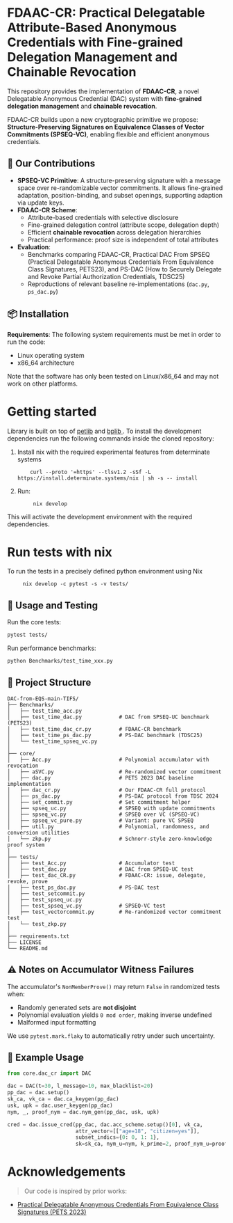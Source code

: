# FDAAC-CR: Practical Delegatable Attribute-Based Anonymous Credentials with Fine-grained Delegation Management and Chainable Revocation

This repository provides the implementation of **FDAAC-CR**, a novel Delegatable Anonymous Credential (DAC) system with **fine-grained delegation management** and **chainable revocation**.

FDAAC-CR builds upon a new cryptographic primitive we propose: **Structure-Preserving Signatures on Equivalence Classes of Vector Commitments (SPSEQ-VC)**, enabling flexible and efficient anonymous credentials.


## 🔬 Our Contributions

- **SPSEQ-VC Primitive**: A structure-preserving signature with a message space over re-randomizable vector commitments. It allows fine-grained adaptation, position-binding, and subset openings, supporting adaption via update keys.
- **FDAAC-CR Scheme**:
  - Attribute-based credentials with selective disclosure
  - Fine-grained delegation control (attribute scope, delegation depth)
  - Efficient **chainable revocation** across delegation hierarchies
  - Practical performance: proof size is independent of total attributes
- **Evaluation**:
  - Benchmarks comparing FDAAC-CR, Practical DAC From SPSEQ (Practical Delegatable Anonymous Credentials From Equivalence Class Signatures, PETS23), and PS-DAC (How to Securely Delegate and Revoke Partial  Authorization Credentials, TDSC25)
  - Reproductions of relevant baseline re-implementations (`dac.py`, `ps_dac.py`)

## 📦 Installation


**Requirements**:
The following system requirements must be met in order to run the code:

- Linux operating system
- x86_64 architecture

Note that the software has only been tested on Linux/x86_64 and may not work on other platforms.

#  Getting started
Library is built on top of [petlib](https://github.com/gdanezis/petlib) and [bplib ](https://github.com/gdanezis/bplib). To install the development dependencies run the following commands inside the cloned repository:

1. Install nix with the required experimental features from determinate systems

           curl --proto '=https' --tlsv1.2 -sSf -L https://install.determinate.systems/nix | sh -s -- install
    
2. Run: 
            
            nix develop

This will activate the development environment with the required dependencies.

# Run tests with nix

To run the tests in a precisely defined python environment using Nix 
         
         nix develop -c pytest -s -v tests/


## 🧪 Usage and Testing

Run the core tests:
```bash
pytest tests/
```

Run performance benchmarks:
```bash
python Benchmarks/test_time_xxx.py
```

## 📁 Project Structure

```
DAC-from-EQS-main-TIFS/
├── Benchmarks/
│   ├── test_time_acc.py
│   ├── test_time_dac.py            # DAC from SPSEQ-UC benchmark (PETS23)
│   ├── test_time_dac_cr.py         # FDAAC-CR benchmark
│   ├── test_time_ps_dac.py         # PS-DAC benchmark (TDSC25)
│   └── test_time_spseq_vc.py
│
├── core/
│   ├── Acc.py                      # Polynomial accumulator with revocation
│   ├── aSVC.py                     # Re-randomized vector commitment
│   ├── dac.py                      # PETS 2023 DAC baseline implementation
│   ├── dac_cr.py                   # Our FDAAC-CR full protocol
│   ├── ps_dac.py                   # PS-DAC protocol from TDSC 2024
│   ├── set_commit.py               # Set commitment helper
│   ├── spseq_uc.py                 # SPSEQ with update commitments
│   ├── spseq_vc.py                 # SPSEQ over VC (SPSEQ-VC)
│   ├── spseq_vc_pure.py            # Variant: pure VC SPSEQ
│   ├── util.py                     # Polynomial, randomness, and conversion utilities
│   └── zkp.py                      # Schnorr-style zero-knowledge proof system
│
├── tests/
│   ├── test_Acc.py                 # Accumulator test
│   ├── test_dac.py                 # DAC from SPSEQ-UC test
│   ├── test_dac_CR.py              # FDAAC-CR: issue, delegate, revoke, prove
│   ├── test_ps_dac.py              # PS-DAC test
│   ├── test_setcommit.py
│   ├── test_spseq_uc.py
│   ├── test_spseq_vc.py            # SPSEQ-VC test
│   ├── test_vectorcommit.py        # Re-randomized vector commitment test
│   └── test_zkp.py
│
├── requirements.txt
├── LICENSE
└── README.md
```

## ⚠️ Notes on Accumulator Witness Failures

The accumulator's `NonMemberProve()` may return `False` in randomized tests when:
- Randomly generated sets are **not disjoint**
- Polynomial evaluation yields `0 mod order`, making inverse undefined
- Malformed input formatting

We use `pytest.mark.flaky` to automatically retry under such uncertainty.

## 🧠 Example Usage
```python
from core.dac_cr import DAC

dac = DAC(t=30, l_message=10, max_blacklist=20)
pp_dac = dac.setup()
sk_ca, vk_ca = dac.ca_keygen(pp_dac)
usk, upk = dac.user_keygen(pp_dac)
nym, _, proof_nym = dac.nym_gen(pp_dac, usk, upk)

cred = dac.issue_cred(pp_dac, dac.acc_scheme.setup()[0], vk_ca,
                      attr_vector=[["age=18", "citizen=yes"]],
                      subset_indics={0: 0, 1: 1},
                      sk=sk_ca, nym_u=nym, k_prime=2, proof_nym_u=proof_nym)
```

# Acknowledgements

> Our code is inspired by prior works:
- [Practical Delegatable Anonymous Credentials From Equivalence Class Signatures (PETS 2023)](https://petsymposium.org/popets/2023/popets-2023-0093.pdf)
